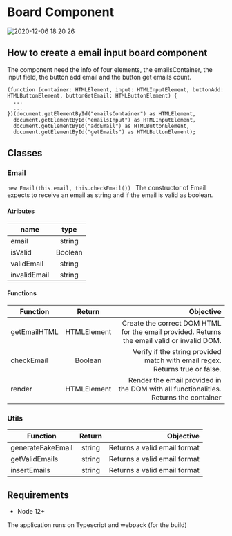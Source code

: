 # Board Component
![2020-12-06 18 20 26](https://user-images.githubusercontent.com/14844155/101389097-34c37380-38c1-11eb-9d9d-89689b07ea1f.gif)

## How to create a email input board component
The component need the info of four elements, the emailsContainer, the input field, the  button add email and the button get emails count. 

```
(function (container: HTMLElement, input: HTMLInputElement, buttonAdd: HTMLButtonElement, buttonGetEmail: HTMLButtonElement) {
  ...
  ...
})(document.getElementById("emailsContainer") as HTMLElement,
  document.getElementById("emailsInput") as HTMLInputElement,
  document.getElementById("addEmail") as HTMLButtonElement,
  document.getElementById("getEmails") as HTMLButtonElement); 
  ```
  
 ## Classes
 ### Email 
 ``` new Email(this.email, this.checkEmail())  ```
 The constructor of Email expects to receive an email as string and if the email is valid as boolean. 
 #### Atributes
 | name        | type           | 
| ------------- |:-------------:| 
| email      | string | 
| isValid      | Boolean | 
| validEmail      | string | 
| invalidEmail      | string | 



 #### Functions
 | Function        | Return           | Objective    |
| ------------- |:-------------:| -----:|
| getEmailHTML      | HTMLElement | Create the correct DOM HTML for the email provided. Returns the email valid or invalid DOM. |
| checkEmail      | Boolean | Verify if the string provided match with email regex. Returns true or false. |
| render     | HTMLElement      |  Render the email provided in the DOM with all functionalities. Returns the container |
 
 ### Utils
 | Function        | Return           | Objective    |
| ------------- |:-------------:| -----:|
| generateFakeEmail      | string | Returns a valid email format |
| getValidEmails      | string | Returns a valid email format |
| insertEmails      | string | Returns a valid email format |




 ## Requirements
  + Node 12+
  
  The application runs on Typescript and webpack (for the build)
  
  

